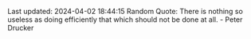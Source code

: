 Last updated: 2024-04-02 18:44:15
Random Quote: There is nothing so useless as doing efficiently that which should not be done at all. - Peter Drucker